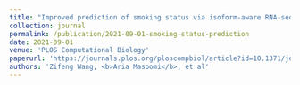 ```yaml
---
title: "Improved prediction of smoking status via isoform-aware RNA-seq deep learning models"
collection: journal
permalink: /publication/2021-09-01-smoking-status-prediction
date: 2021-09-01
venue: 'PLOS Computational Biology'
paperurl: 'https://journals.plos.org/ploscompbiol/article?id=10.1371/journal.pcbi.1009433'
authors: 'Zifeng Wang, <b>Aria Masoomi</b>, et al'
---
```

